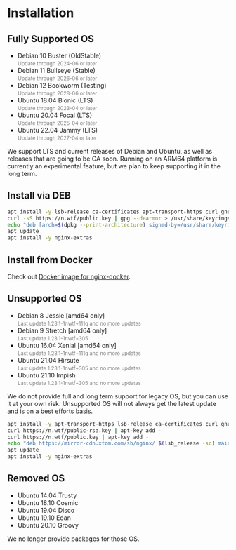 # Installation

## Fully Supported OS

* Debian 10 Buster (OldStable) <br /><small style="color: gray;">Update through 2024-06 or later</small>
* Debian 11 Bullseye (Stable) <br /><small style="color: gray;">Update through 2026-06 or later</small>
* Debian 12 Bookworm (Testing) <br /><small style="color: gray;">Update through 2028-06 or later</small>
* Ubuntu 18.04 Bionic (LTS) <br /><small style="color: gray;">Update through 2023-04 or later</small>
* Ubuntu 20.04 Focal (LTS) <br /><small style="color: gray;">Update through 2025-04 or later</small>
* Ubuntu 22.04 Jammy (LTS) <br /><small style="color: gray;">Update through 2027-04 or later</small>

We support LTS and current releases of Debian and Ubuntu, as well as releases that are going to be GA soon. Running on an ARM64 platform is currently an experimental feature, but we plan to keep supporting it in the long term.

## Install via DEB

``` sh
apt install -y lsb-release ca-certificates apt-transport-https curl gnupg dpkg
curl -sS https://n.wtf/public.key | gpg --dearmor > /usr/share/keyrings/n.wtf.gpg
echo "deb [arch=$(dpkg --print-architecture) signed-by=/usr/share/keyrings/n.wtf.gpg] https://mirror-cdn.xtom.com/sb/nginx/ $(lsb_release -sc) main" > /etc/apt/sources.list.d/n.wtf.list
apt update
apt install -y nginx-extras
```

## Install from Docker

Check out [Docker image for nginx-docker](https://github.com/u-sb/nginx-docker).

## Unsupported OS

* Debian 8 Jessie [amd64 only] <br /><small style="color: gray;">Last update 1.23.1-1nwtf+111q and no more updates</small>
* Debian 9 Stretch [amd64 only] <br /><small style="color: gray;">Last update 1.23.1-1nwtf+305</small>
* Ubuntu 16.04 Xenial [amd64 only] <br /><small style="color: gray;">Last update 1.23.1-1nwtf+111q and no more updates</small>
* Ubuntu 21.04 Hirsute <br /><small style="color: gray;">Last update 1.23.1-1nwtf+305 and no more updates</small>
* Ubuntu 21.10 Impish <br /><small style="color: gray;">Last update 1.23.1-1nwtf+305 and no more updates</small>

We do not provide full and long term support for legacy OS, but you can use it at your own risk. Unsupported OS will not always get the latest update and is on a best efforts basis.

``` sh
apt install -y apt-transport-https lsb-release ca-certificates curl gnupg
curl https://n.wtf/public-rsa.key | apt-key add -
curl https://n.wtf/public.key | apt-key add -
echo "deb https://mirror-cdn.xtom.com/sb/nginx/ $(lsb_release -sc) main" > /etc/apt/sources.list.d/n.wtf.list
apt update
apt install -y nginx-extras
```

## Removed OS

* Ubuntu 14.04 Trusty
* Ubuntu 18.10 Cosmic
* Ubuntu 19.04 Disco
* Ubuntu 19.10 Eoan
* Ubuntu 20.10 Groovy

We no longer provide packages for those OS.
